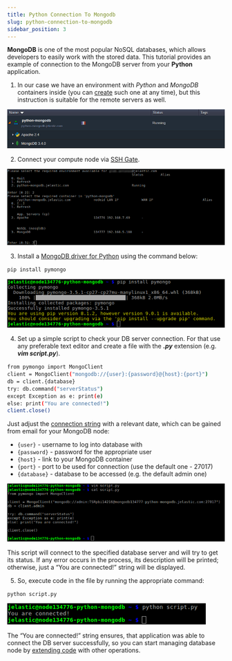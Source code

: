 ```yaml
---
title: Python Connection To Mongodb
slug: python-connection-to-mongodb
sidebar_position: 3
---
```


<!-- ## Python Application Connection to MongoDB -->

**MongoDB** is one of the most popular NoSQL databases, which allows developers to easily work with the stored data. This tutorial provides an example of connection to the MongoDB server from your **Python** application.

1. In our case we have an environment with _Python_ and _MongoDB_ containers inside (you can [create](/environment-management/setting-up-environment) such one at any time), but this instruction is suitable for the remote servers as well.

<div style={{
    display:'flex',
    justifyContent: 'center',
    margin: '0 0 1rem 0'
}}>

![Locale Dropdown](./img/PythonConnectiontoMongoDB/1.png)

</div>

2. Connect your compute node via [SSH Gate](/deployment-tools/ssh/ssh-overview#ssh-gate-overview).

<div style={{
    display:'flex',
    justifyContent: 'center',
    margin: '0 0 1rem 0'
}}>

![Locale Dropdown](./img/PythonConnectiontoMongoDB/2.png)

</div>

3. Install a [MongoDB driver for Python](https://github.com/mongodb/mongo-python-driver) using the command below:

```bash
pip install pymongo
```

<div style={{
    display:'flex',
    justifyContent: 'center',
    margin: '0 0 1rem 0'
}}>

![Locale Dropdown](./img/PythonConnectiontoMongoDB/3.png)

</div>

4. Set up a simple script to check your DB server connection. For that use any preferable text editor and create a file with the **_.py_** extension (e.g. **_vim script.py_**).

```bash
from pymongo import MongoClient
client = MongoClient("mongodb://{user}:{password}@{host}:{port}")
db = client.{database}
try: db.command("serverStatus")
except Exception as e: print(e)
else: print("You are connected!")
client.close()
```

Just adjust the [connection string](https://www.mongodb.com/docs/manual/reference/connection-string/) with a relevant date, which can be gained from email for your MongoDB node:

- `{user}` - username to log into database with
- `{password}` - password for the appropriate user
- `{host}` - link to your MongoDB container
- `{port}` - port to be used for connection (use the default one - 27017)
- `{database}` - database to be accessed (e.g. the default admin one)

<div style={{
    display:'flex',
    justifyContent: 'center',
    margin: '0 0 1rem 0'
}}>

![Locale Dropdown](./img/PythonConnectiontoMongoDB/4.png)

</div>

This script will connect to the specified database server and will try to get its status. If any error occurs in the process, its description will be printed; otherwise, just a “You are connected!” string will be displayed.

5. So, execute code in the file by running the appropriate command:

```bash
python script.py
```

<div style={{
    display:'flex',
    justifyContent: 'center',
    margin: '0 0 1rem 0'
}}>

![Locale Dropdown](./img/PythonConnectiontoMongoDB/5.png)

</div>

The “You are connected!” string ensures, that application was able to connect the DB server successfully, so you can start managing database node by [extending code](http://api.mongodb.com/python/current/api/pymongo/) with other operations.
